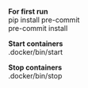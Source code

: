 **For first run** \
pip install pre-commit \
pre-commit install

**Start containers** \
.docker/bin/start

**Stop containers** \
.docker/bin/stop